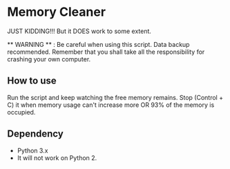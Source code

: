 ﻿# Memory Cleaner
JUST KIDDING!!! But it DOES work to some extent.

** WARNING ** : Be careful when using this script. Data backup recommended. Remember that you shall take all the responsibility for crashing your own computer.

## How to use
Run the script and keep watching the free memory remains. Stop (Control + C) it when memory usage can't increase more OR 93% of the memory is occupied.

## Dependency
* Python 3.x
* It will not work on Python 2.